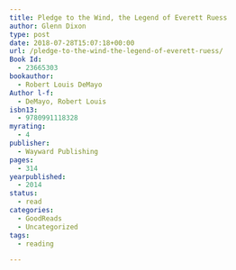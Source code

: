 ```yaml
---
title: Pledge to the Wind, the Legend of Everett Ruess
author: Glenn Dixon
type: post
date: 2018-07-28T15:07:18+00:00
url: /pledge-to-the-wind-the-legend-of-everett-ruess/
Book Id:
  - 23665303
bookauthor:
  - Robert Louis DeMayo
Author l-f:
  - DeMayo, Robert Louis
isbn13:
  - 9780991118328
myrating:
  - 4
publisher:
  - Wayward Publishing
pages:
  - 314
yearpublished:
  - 2014
status:
  - read
categories:
  - GoodReads
  - Uncategorized
tags:
  - reading

---
```

